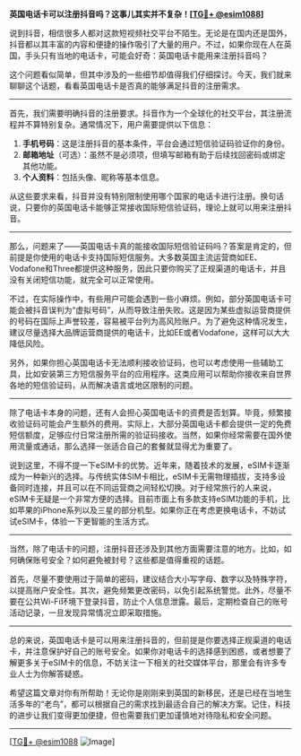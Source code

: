 **英国电话卡可以注册抖音吗？这事儿其实并不复杂！[[TG💪+ @esim1088](https://t.me/s/esim1088)]**

说到抖音，相信很多人都对这款短视频社交平台不陌生。无论是在国内还是国外，抖音都以其丰富的内容和便捷的操作吸引了大量的用户。不过，如果你现在人在英国，手头只有当地的电话卡，可能会好奇：英国电话卡能用来注册抖音吗？

这个问题看似简单，但其中涉及的一些细节却值得我们仔细探讨。今天，我们就来聊聊这个话题，看看英国电话卡是否真的能够满足抖音的注册需求。

---

首先，我们需要明确抖音的注册要求。抖音作为一个全球化的社交平台，其注册流程并不算特别复杂。通常情况下，用户需要提供以下信息：

1. **手机号码**：这是注册抖音的基本条件，平台会通过短信验证码验证你的身份。
2. **邮箱地址**（可选）：虽然不是必须项，但填写邮箱有助于后续找回密码或绑定其他功能。
3. **个人资料**：包括头像、昵称等基本信息。

从这些要求来看，抖音并没有特别限制使用哪个国家的电话卡进行注册。换句话说，只要你的英国电话卡能够正常接收国际短信验证码，理论上就可以用来注册抖音。

---

那么，问题来了——英国电话卡真的能接收国际短信验证码吗？答案是肯定的，但前提是你使用的电话卡支持国际短信服务。大多数英国主流运营商如EE、Vodafone和Three都提供这种服务，因此只要你购买了正规渠道的电话卡，并且没有关闭短信功能，就完全可以正常使用。

不过，在实际操作中，有些用户可能会遇到一些小麻烦。例如，部分英国电话卡可能会被抖音误判为“虚拟号码”，从而导致注册失败。这是因为某些虚拟运营商提供的号码在国际上声誉较差，容易被平台列为高风险账户。为了避免这种情况发生，建议尽量选择大品牌运营商提供的电话卡，比如EE或者Vodafone，这样可以大大降低风险。

另外，如果你担心英国电话卡无法顺利接收验证码，也可以考虑使用一些辅助工具，比如安装第三方短信服务平台的应用程序。这类应用可以帮助你接收来自世界各地的短信验证码，从而解决语言或地区限制的问题。

---

除了电话卡本身的问题，还有人会担心英国电话卡的资费是否划算。毕竟，频繁接收验证码可能会产生额外的费用。实际上，大部分英国电话卡都会提供一定的免费短信额度，足够应付日常注册所需的验证码接收。当然，如果你经常需要在国外使用流量或通话，那么选择一张适合自己的套餐就显得尤为重要了。

说到这里，不得不提一下eSIM卡的优势。近年来，随着技术的发展，eSIM卡逐渐成为一种新兴的选择。与传统实体SIM卡相比，eSIM卡无需物理插拔，支持多设备同时连接，并且可以在不同运营商之间轻松切换。对于经常旅行的人来说，eSIM卡无疑是一个非常方便的选择。目前市面上有多款支持eSIM功能的手机，比如苹果的iPhone系列以及三星的部分机型。如果你正在考虑更换电话卡，不妨试试eSIM卡，体验一下更智能的生活方式。

---

当然，除了电话卡的问题，注册抖音还涉及到其他方面需要注意的地方。比如，如何确保账号安全？如何避免被封号？这些都是值得重视的话题。

首先，尽量不要使用过于简单的密码，建议结合大小写字母、数字以及特殊字符，以提高账户安全性。其次，避免频繁更改密码，以免引起系统警觉。此外，尽量不要在公共Wi-Fi环境下登录抖音，防止个人信息泄露。最后，定期检查自己的账号活动记录，一旦发现异常情况立即采取措施。

---

总的来说，英国电话卡是可以用来注册抖音的，但前提是你要选择正规渠道的电话卡，并注意保护好自己的账号安全。如果你对电话卡的选择感到困惑，或者想要了解更多关于eSIM卡的信息，不妨关注一下相关的社交媒体平台，那里会有许多专业人士为你解答疑惑。

希望这篇文章对你有所帮助！无论你是刚刚来到英国的新移民，还是已经在当地生活多年的“老鸟”，都可以根据自己的需求找到最适合自己的解决方案。记住，科技的进步让我们变得更加便捷，但也需要我们更加谨慎地对待隐私和安全问题。

---

[[TG💪+ @esim1088](https://t.me/s/esim1088) ![Image](https://i.postimg.cc/4NQfJmqS/Snipaste-2025-05-13-00-14-12.png)]